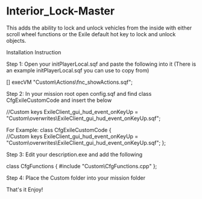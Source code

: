 # Interior_Lock-Master
This adds the ability to lock and unlock vehicles from the inside with either scroll wheel functions or the Exile default hot key to lock and unlock objects.

Installation Instruction

Step 1: Open your initPlayerLocal.sqf and paste the following into it (There is an example initPlayerLocal.sqf you can use to copy from)

[] execVM "Custom\Actions\fnc_showActions.sqf";

Step 2: In your mission root open config.sqf and find class CfgExileCustomCode and insert the below

//Custom keys
ExileClient_gui_hud_event_onKeyUp = "Custom\overwrites\ExileClient_gui_hud_event_onKeyUp.sqf";

For Example:
class CfgExileCustomCode 
{	
	//Custom keys
	ExileClient_gui_hud_event_onKeyUp = "Custom\overwrites\ExileClient_gui_hud_event_onKeyUp.sqf";
};

Step 3: Edit your description.exe and add the following

class CfgFunctions
{
	#include "Custom\CfgFunctions.cpp"
};

Step 4: Place the Custom folder into your mission folder

That's it Enjoy!
